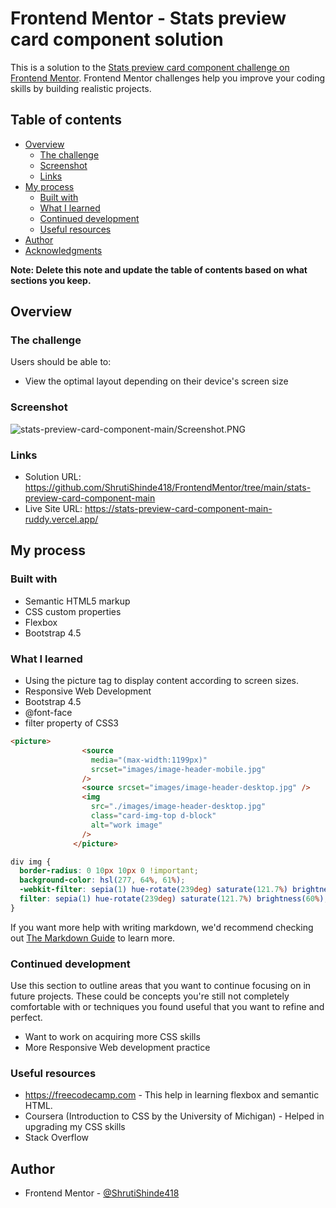 # Frontend Mentor - Stats preview card component solution

This is a solution to the [Stats preview card component challenge on Frontend Mentor](https://www.frontendmentor.io/challenges/stats-preview-card-component-8JqbgoU62). Frontend Mentor challenges help you improve your coding skills by building realistic projects. 

## Table of contents

- [Overview](#overview)
  - [The challenge](#the-challenge)
  - [Screenshot](#screenshot)
  - [Links](#links)
- [My process](#my-process)
  - [Built with](#built-with)
  - [What I learned](#what-i-learned)
  - [Continued development](#continued-development)
  - [Useful resources](#useful-resources)
- [Author](#author)
- [Acknowledgments](#acknowledgments)

**Note: Delete this note and update the table of contents based on what sections you keep.**

## Overview

### The challenge

Users should be able to:

- View the optimal layout depending on their device's screen size

### Screenshot

![stats-preview-card-component-main/Screenshot.PNG](./screenshot.jpg)


### Links

- Solution URL: https://github.com/ShrutiShinde418/FrontendMentor/tree/main/stats-preview-card-component-main
- Live Site URL: https://stats-preview-card-component-main-ruddy.vercel.app/
## My process

### Built with

- Semantic HTML5 markup
- CSS custom properties
- Flexbox
- Bootstrap 4.5


### What I learned

- Using the picture tag to display content according to screen sizes.
- Responsive Web Development
- Bootstrap 4.5
- @font-face
- filter property of CSS3

```html
<picture>
                <source
                  media="(max-width:1199px)"
                  srcset="images/image-header-mobile.jpg"
                />
                <source srcset="images/image-header-desktop.jpg" />
                <img
                  src="./images/image-header-desktop.jpg"
                  class="card-img-top d-block"
                  alt="work image"
                />
              </picture>
```
```css
div img {
  border-radius: 0 10px 10px 0 !important;
  background-color: hsl(277, 64%, 61%);
  -webkit-filter: sepia(1) hue-rotate(239deg) saturate(121.7%) brightness(60%);
  filter: sepia(1) hue-rotate(239deg) saturate(121.7%) brightness(60%);
}
```



If you want more help with writing markdown, we'd recommend checking out [The Markdown Guide](https://www.markdownguide.org/) to learn more.


### Continued development

Use this section to outline areas that you want to continue focusing on in future projects. These could be concepts you're still not completely comfortable with or techniques you found useful that you want to refine and perfect.

- Want to work on acquiring more CSS skills
- More Responsive Web development practice


### Useful resources

- https://freecodecamp.com - This help in learning flexbox and semantic HTML.
- Coursera (Introduction to CSS by the University of Michigan) - Helped in upgrading my CSS skills
- Stack Overflow


## Author

- Frontend Mentor - [@ShrutiShinde418](https://www.frontendmentor.io/profile/ShrutiShinde418)


